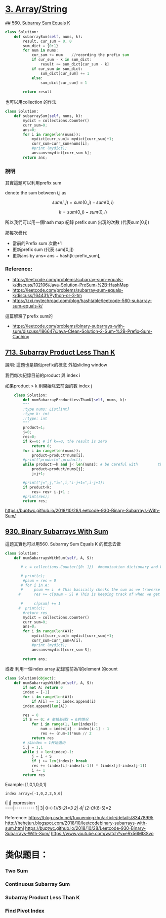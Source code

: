 # [3. Array/String](/arraystring.md)

[## 560. Subarray Sum Equals K](https://leetcode.com/problems/subarray-sum-equals-k/)

```python
class Solution:
    def subarraySum(self, nums, k):
        result, cur_sum = 0, 0
        sum_dict = {0:1}
        for num in nums:
            cur_sum += num    //recording the prefix sum
            if cur_sum - k in sum_dict:
                result += sum_dict[cur_sum - k]
            if cur_sum in sum_dict:
                sum_dict[cur_sum] += 1
            else:
                sum_dict[cur_sum] = 1
                
        return result
```

也可以用collection 的作法
```python        
class Solution:
    def subarraySum(self, nums, k):
        mydict = collections.Counter()
        curr_sum=0;
        ans=0;
        for i in range(len(nums)):
            mydict[curr_sum]= mydict[curr_sum]+1;
            curr_sum=curr_sum+nums[i];
            #print (mydict);
            ans=ans+mydict[curr_sum-k];
        return ans;
```

### 說明

其實這題可以利用prefix sum

denote the sum between i,j as

$$
sum(i,j) = sum(0,j) - sum(0,i)
$$

$$
k = sum(0,j) - sum(0,i)
$$

所以我們可以用一個hash map 紀錄 prefix sum 出現的次數  (代表sum[0,i])

那每次疊代

* 當前的Prefix sum 次數+1
* 更新prefix sum (代表 sum[0,j])
* 更新ans by ans= ans + hash[k-prefix_sum], 

### Reference:
   * https://leetcode.com/problems/subarray-sum-equals-k/discuss/102106/Java-Solution-PreSum-%2B-HashMap
   * https://leetcode.com/problems/subarray-sum-equals-k/discuss/164431/Python-or-3-tm
   * https://zxi.mytechroad.com/blog/hashtable/leetcode-560-subarray-sum-equals-k/
  
  這篇解釋了prefix sum的
* https://leetcode.com/problems/binary-subarrays-with-sum/discuss/186647/Java-Clean-Solution-2-Sum-%2B-Prefix-Sum-Caching

## [713. Subarray Product Less Than K](https://leetcode.com/problems/subarray-product-less-than-k/)

說明:
這題也是類似prefix的概念 外加sliding window

我們每次紀錄目前的product 與 index i

如果product > k 則開始除去前面的數 index j


```python
    class Solution:
        def numSubarrayProductLessThanK(self, nums, k):
        """
        :type nums: List[int]
        :type k: int
        :rtype: int
        """
        product=1;
        j=0;
        res=0;
        if k==0: # if k==0, the result is zero
            return 0;
        for i in range(len(nums)):
            product=product*nums[i];
        #print("product=",product);
        while product>=k and j< len(nums): # be careful with         the condition j< len(nums)
            product=product/nums[j];
            j=j+1;

        #print("j=",j,"i=",i,"i-j+1=",i-j+1);
        if product<k:
            res= res+ i-j+1 ;
        #print(res);
        return res;
```

https://buptwc.github.io/2018/10/28/Leetcode-930-Binary-Subarrays-With-Sum/


## [930. Binary Subarrays With Sum](https://leetcode.com/problems/binary-subarrays-with-sum/)
這題其實也可以用560. Subarray Sum Equals K 的概念去做 
 
```python
class Solution:
    def numSubarraysWithSum(self, A, S):

       # c = collections.Counter({0: 1})  #memoization dictionary and key '0' is valued at '1' as we count the case when psum==S, we can also add this with res

       # print(c);
        #psum = res = 0
       # for i in A:
       #     psum += i  # This basically checks the sum as we traverse the list
      #      res += c[psum - S] # This is keeping track of when we get past S, as when we get past S, we start with the new substring, and we already have the count and use it when we reach the SUM again and again
            
       #     c[psum] += 1
      #  print(c);
        #return res
        mydict = collections.Counter()
        curr_sum=0;
        ans=0;
        for i in range(len(A)):
            mydict[curr_sum]= mydict[curr_sum]+1;
            curr_sum=curr_sum+A[i];
            #print (mydict);
            ans=ans+mydict[curr_sum-S];
        
        return ans;
```    
  或者 利用一個index array 紀錄當前為1的element 的count
     
```python
class Solution(object):
    def numSubarraysWithSum(self, A, S):
        if not A: return 0
        index = [-1]
        for i in range(len(A)):
            if A[i] == 1: index.append(i)
        index.append(len(A))

        res = 0
        if S == 0: # 单独处理S = 0的情况
            for i in range(1, len(index)):
                num = index[i] - index[i-1] - 1
                res += (num+1)*num // 2
            return res
        # 从index = 1开始遍历
        i,j = 1,1
        while i < len(index)-1:
            j = i + S
            if j >= len(index): break
            res += (index[i]-index[i-1]) * (index[j]-index[j-1])
            i += 1
        return res
```


Example:  [1,0,1,0,0,1]

    index array=[-1,0,2,2,5,6]
    
i| j| expression      
----|---------- 
1| 3| 0-(-1)*(5-2)=3
2| 4| (2-0)*(6-5)=2

    
Reference:
https://blog.csdn.net/fuxuemingzhu/article/details/83478995
http://hehejun.blogspot.com/2018/10/leetcodebinary-subarrays-with-sum.html
https://buptwc.github.io/2018/10/28/Leetcode-930-Binary-Subarrays-With-Sum/
https://www.youtube.com/watch?v=eRx56MI3Svo


# 类似题目：
### Two Sum

### Continuous Subarray Sum

### Subarray Product Less Than K

### Find Pivot Index

